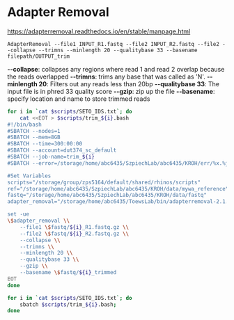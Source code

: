 # Adapter Removal 
https://adapterremoval.readthedocs.io/en/stable/manpage.html

`AdapterRemoval --file1 INPUT_R1.fastq --file2 INPUT_R2.fastq --file2 --collapse --trimns --minlength 20 --qualitybase 33 --basename filepath/OUTPUT_trim`

**--collapse**: collapses any regions where read 1 and read 2 overlap because the reads overlapped 
**--trimns**: trims any base that was called as 'N'.
**--minlength 20**: Filters out any reads less than 20bp
**--qualitybase 33**: The input file is in phred 33 quality score
**--gzip**: zip up the file
**--basename**: specify location and name to store trimmed reads 

```bash
for i in `cat $scripts/SETO_IDS.txt`; do 
    cat <<EOT > $scripts/trim_${i}.bash
#!/bin/bash
#SBATCH --nodes=1
#SBATCH --mem=8GB
#SBATCH --time=300:00:00
#SBATCH --account=dut374_sc_default
#SBATCH --job-name=trim_${i}
#SBATCH --error=/storage/home/abc6435/SzpiechLab/abc6435/KROH/err/%x.%j.out

#Set Variables
scripts="/storage/group/zps5164/default/shared/rhinos/scripts"
ref="/storage/home/abc6435/SzpiechLab/abc6435/KROH/data/mywa_reference"
fastq="/storage/home/abc6435/SzpiechLab/abc6435/KROH/data/fastq"
adapter_removal="/storage/home/abc6435/ToewsLab/bin/adapterremoval-2.1.7/build/AdapterRemoval"

set -ue
\$adapter_removal \\
    --file1 \$fastq/${i}_R1.fastq.gz \\
    --file2 \$fastq/${i}_R2.fastq.gz \\
    --collapse \\
    --trimns \\
    --minlength 20 \\
    --qualitybase 33 \\
    --gzip \\
    --basename \$fastq/${i}_trimmed
EOT
done

for i in `cat $scripts/SETO_IDS.txt`; do
    sbatch $scripts/trim_${i}.bash;
done
```

